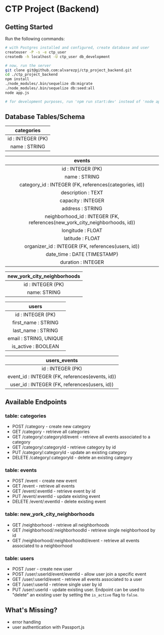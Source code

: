 # CTP Project (Backend)



## Getting Started

Run the following commands:
```bash
# with Postgres installed and configured, create database and user
createuser -P -s -e ctp_user
createdb -h localhost -U ctp_user db_development

# now, run the server
git clone git@github.com:alvarezpj/ctp_project_backend.git
cd ./ctp_project_backend
npm install
./node_modules/.bin/sequelize db:migrate
./node_modules/.bin/sequelize db:seed:all
node app.js

# for development purposes, run 'npm run start:dev' instead of 'node app.js'
```



## Database Tables/Schema

| categories |
|:----------:|
| id : INTEGER (PK) |
| name : STRING |

| events |
|:------:|
| id : INTEGER (PK) |
| name : STRING |
| category_id : INTEGER (FK, references(categories, id)) |
| description : TEXT |
| capacity : INTEGER |
| address : STRING |
| neighborhood_id : INTEGER (FK, references(new_york_city_neighborhoods, id)) |
| longitude : FLOAT |
| latitude : FLOAT |
| organizer_id : INTEGER (FK, references(users, id)) |
| date_time : DATE {TIMESTAMP} |
| duration : INTEGER |

| new_york_city_neighborhoods |
|:------------:|
| id : INTEGER (PK) |
| name: STRING |

| users |
|:-----:|
| id : INTEGER (PK) |
| first_name : STRING |
| last_name : STRING |
| email : STRING, UNIQUE |
| is_active : BOOLEAN |

| users_events |
|:------------:|
| id : INTEGER (PK) |
| event_id : INTEGER (FK, references(events, id)) |
| user_id : INTEGER (FK, references(users, id)) |



## Available Endpoints

### table: categories

* POST /category - create new category
* GET /category - retrieve all categories
* GET /category/:categoryId/event - retrieve all events associated to a category
* GET /category/:categoryId - retrieve category by id
* PUT /category/:categoryId - update an existing category
* DELETE /category/:categoryId - delete an existing category

### table: events

* POST /event - create new event
* GET /event - retrieve all events
* GET /event/:eventId - retrieve event by id
* PUT /event/:eventId - update existing event
* DELETE /event/:eventId - delete existing event

### table: new_york_city_neighborhoods

* GET /neighborhood - retrieve all neighborhoods
* GET /neighborhood/:neighborhoodId - retrieve single neighborhood by id
* GET /neighborhood/:neighborhoodId/event - retrieve all events associated to a neighborhood

### table: users

* POST /user - create new user
* POST /user/:userId/event/eventId - allow user join a specific event
* GET /user/:userId/event - retrieve all events associated to a user
* GET /user/:userId - retrieve single user by id
* PUT /user/:userId - update existing user. Endpoint can be used to "delete" an existing user by setting the ```is_active``` flag to ```false```.



## What's Missing?

* error handling
* user authentication with Passport.js
